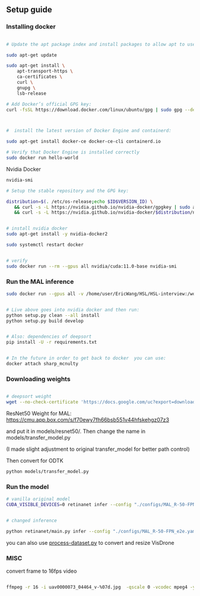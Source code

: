## Setup guide


### Installing docker

```bash

# Update the apt package index and install packages to allow apt to use a repository over HTTPS

sudo apt-get update 

sudo apt-get install \
    apt-transport-https \
    ca-certificates \
    curl \
    gnupg \
    lsb-release

# Add Docker’s official GPG key:
curl -fsSL https://download.docker.com/linux/ubuntu/gpg | sudo gpg --dearmor -o /usr/share/keyrings/docker-archive-keyring.gpg



#  install the latest version of Docker Engine and containerd:

sudo apt-get install docker-ce docker-ce-cli containerd.io

# Verify that Docker Engine is installed correctly
sudo docker run hello-world

```


Nvidia Docker

```bash
nvidia-smi

# Setup the stable repository and the GPG key:

distribution=$(. /etc/os-release;echo $ID$VERSION_ID) \
   && curl -s -L https://nvidia.github.io/nvidia-docker/gpgkey | sudo apt-key add - \
   && curl -s -L https://nvidia.github.io/nvidia-docker/$distribution/nvidia-docker.list | sudo tee /etc/apt/sources.list.d/nvidia-docker.list


# install nvidia docker
sudo apt-get install -y nvidia-docker2

sudo systemctl restart docker


# verify
sudo docker run --rm --gpus all nvidia/cuda:11.0-base nvidia-smi
```


### Run the MAL inference

```bash
sudo docker run --gpus all -v /home/user/EricWang/HSL/HSL-interview:/workspace --rm --ipc=host -it nvcr.io/nvidia/pytorch:19.10-py3


# Live above goes into nvidia docker and then run:
python setup.py clean --all install
python setup.py build develop


# Also: dependencies of deepsort
pip install -U -r requirements.txt


# In the future in order to get back to docker  you can use:
docker attach sharp_mcnulty 
```


### Downloading weights


```bash

# deepsort weight
wget --no-check-certificate 'https://docs.google.com/uc?export=download&id=1_qwTWdzT9dWNudpusgKavj_4elGgbkUN' -O ckpt.t7 -P  retinanet/deep_sort_pytorch/deep_sort/deep/checkpoint/

```

ResNet50 Weight for MAL:
https://cmu.app.box.com/s/f70ewy7fh66bsb551v44hfskehgz07z3



and put it in models/resnet50/. Then change the name in models/transfer_model.py 

(I made slight adjustment to original transfer_model for better path control)


Then convert for  ODTK 

```bash
python models/transfer_model.py
```


### Run the model

```bash
# vanilla original model
CUDA_VISIBLE_DEVICES=0 retinanet infer --config "./configs/MAL_R-50-FPN_e2e.yaml"  --images ./COCO-DATASET-2017/val2017/   --annotations ./COCO-DATASET-2017/annotations/instances_val2017.json --batch=1


# changed inference

python retinanet/main.py infer --config "./configs/MAL_R-50-FPN_e2e.yaml"  --images ./COCO-DATASET-2017/val2017/   --annotations ./COCO-DATASET-2017/annotations/instances_val2017.json --batch=1


```

you can also use [process-dataset.py](./process-dataset.py) to convert and resize VisDrone



### MISC

convert frame to 16fps video

```bash

ffmpeg -r 16 -i uav0000073_04464_v-%07d.jpg  -qscale 0 -vcodec mpeg4 -y ../../MOT-output.mp4

```